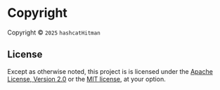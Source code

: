 <!--
SPDX-FileCopyrightText: Copyright © 2025 hashcatHitman

SPDX-License-Identifier: Apache-2.0 OR MIT
-->

# Copyright

Copyright © `2025` `hashcatHitman`

## License

Except as otherwise noted, this project is is licensed under the
[Apache License, Version 2.0] or the [MIT license], at your option.

[Apache License, Version 2.0]: LICENSE-APACHE "If this link fails, see <http://www.apache.org/licenses/LICENSE-2.0>"
[MIT license]: LICENSE-MIT "If this link fails, see <http://opensource.org/licenses/MIT>"

